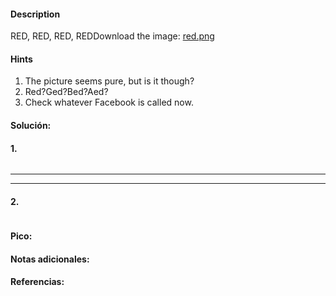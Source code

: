 
#### Description
RED, RED, RED, REDDownload the image: [red.png](https://challenge-files.picoctf.net/c_verbal_sleep/831307718b34193b288dde31e557484876fb84978b5818e2627e453a54aa9ba6/red.png)

#### Hints 
1. The picture seems pure, but is it though?
2. Red?Ged?Bed?Aed?
3. Check whatever Facebook is called now.

#### Solución:

#### 1.

````

`````




--- 
---
#### 2.

````

`````


#### Pico:


#### Notas adicionales:


#### Referencias:



